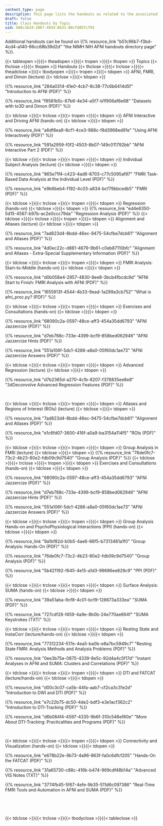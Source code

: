 ```yaml
---
content_type: page
description: This page lists the handouts as related to the associated training topics.
draft: false
title: Class Handouts by Topic
uid: b86c1b24-2067-4934-8b31-80cfd85fcf93
---
```

Additional handouts can be found on {{% resource_link "b51c96b7-f3bd-4cd4-a140-66cc68b39d2d" "the NIMH NIH AFNI handouts directory page" %}}.

{{< tableopen >}}{{< theadopen >}}{{< tropen >}}{{< thopen >}}
Topics
{{< thclose >}}{{< thopen >}}
Handouts
{{< thclose >}}{{< trclose >}}{{< theadclose >}}{{< tbodyopen >}}{{< tropen >}}{{< tdopen >}}
AFNI, FMRI, and Dimon (lecture)
{{< tdclose >}}{{< tdopen >}}

{{% resource_link "284a0314-41e0-4cb7-8c38-77c6b6414d5f" "Introduction to AFNI (PDF)" %}}

{{% resource_link "f9581b5c-67b6-4e34-a5f7-b1f906af6e68" "Datasets with to3D and Dimon (PDF)" %}}

{{< tdclose >}}{{< trclose >}}{{< tropen >}}{{< tdopen >}}
AFNI Interactive and Driving AFNI (hands-on)
{{< tdclose >}}{{< tdopen >}}

{{% resource_link "a6df8ea9-8cf1-4ce3-988c-f8d3968ed91e" "Using AFNI Interactively (PDF)" %}}

{{% resource_link "591a2959-f0f2-4503-8b07-149c011792bb" "AFNI Interactive Part 2 (PDF)" %}}

{{< tdclose >}}{{< trclose >}}{{< tropen >}}{{< tdopen >}}
Individual Subject Analysis (lecture)
{{< tdclose >}}{{< tdopen >}}

{{% resource_link "865e71f4-c423-4ad6-8703-c77c5095af97" "FMRI Task-Based Data Analysis at the Individual Level (PDF)" %}}

{{% resource_link "e9b6beb4-f192-4c03-a834-bcf79bbcedb5" "FMRI (PDF)" %}}

{{< tdclose >}}{{< trclose >}}{{< tropen >}}{{< tdopen >}}
Regression (hands-on)
{{< tdclose >}}{{< tdopen >}}
{{% resource_link "ed4e6350-5d15-4567-b97b-ac2e0ccc79da" "Regression Analysis (PDF)" %}}
{{< tdclose >}}{{< trclose >}}{{< tropen >}}{{< tdopen >}}
Alignment and Atlases (lecture)
{{< tdclose >}}{{< tdopen >}}

{{% resource_link "7ad823d4-8bdd-46ec-9475-54cfbe7dcb61" "Alignment and Atlases (PDF)" %}}

{{% resource_link "4d0ec22c-d881-4679-9b61-c0eb87110bfc" "Alignment and Atlases - Extra-Special Supplementary Information (PDF)" %}} 

{{< tdclose >}}{{< trclose >}}{{< tropen >}}{{< tdopen >}}
FMRI Analysis: Start-to-Middle (hands-on)
{{< tdclose >}}{{< tdopen >}}

{{% resource_link "d0b058e4-2957-4830-8ee8-3bcb4fbcdc9d" "AFNI Start to Finish: FMRI Analysis with AFNI (PDF)" %}}

{{% resource_link "1655913f-4544-4b33-9ead-1a299a3cb752" "What is afni\_proc.py? (PDF)" %}}

{{< tdclose >}}{{< trclose >}}{{< tropen >}}{{< tdopen >}}
Exercises and Consultations (hands-on)
{{< tdclose >}}{{< tdopen >}}

{{% resource_link "68090c2a-0597-48ce-aff3-454a35dd6793" "AFNI Jazzercize (PDF)" %}}

{{% resource_link "d7eb768c-733e-4399-bcf9-858bed062946" "AFNI Jazzercize Hints (PDF)" %}}

{{% resource_link "551a106f-5dc1-4286-a8a0-05f60dc1ae73" "AFNI Jazzercize Answers (PDF)" %}}

{{< tdclose >}}{{< trclose >}}{{< tropen >}}{{< tdopen >}}
Advanced Regression (lecture)
{{< tdclose >}}{{< tdopen >}}

{{% resource_link "d7b2365d-a270-4c1b-8207-f378835ee8e8" "3dDeconvolve Advanced Regression Features (PDF)" %}}

 

{{< tdclose >}}{{< trclose >}}{{< tropen >}}{{< tdopen >}}
Atlases and Regions of Interest (ROIs) (lecture)
{{< tdclose >}}{{< tdopen >}}

{{% resource_link "7ad823d4-8bdd-46ec-9475-54cfbe7dcb61" "Alignment and Atlases (PDF)" %}}

{{% resource_link "e1c6fd07-3600-416f-a0a9-ba3154a114f5" "ROIs (PDF)" %}}

{{< tdclose >}}{{< trclose >}}{{< tropen >}}{{< tdopen >}}
Group Analysis in FMRI (lecture)
{{< tdclose >}}{{< tdopen >}}
{{% resource_link "76de0fc7-73c2-4b23-80e2-fdb09c9d7540" "Group Analysis (PDF)" %}}
{{< tdclose >}}{{< trclose >}}{{< tropen >}}{{< tdopen >}}
Exercises and Consultations (hands-on)
{{< tdclose >}}{{< tdopen >}}

{{% resource_link "68090c2a-0597-48ce-aff3-454a35dd6793" "AFNI Jazzercize (PDF)" %}}

{{% resource_link "d7eb768c-733e-4399-bcf9-858bed062946" "AFNI Jazzercize Hints (PDF)" %}}

{{% resource_link "551a106f-5dc1-4286-a8a0-05f60dc1ae73" "AFNI Jazzercize Answers (PDF)" %}}

{{< tdclose >}}{{< trclose >}}{{< tropen >}}{{< tdopen >}}
Group Analysis Hands-on and PsychoPhysiological Interactions (PPI) (hands-on)
{{< tdclose >}}{{< tdopen >}}

{{% resource_link "9a1bf82d-b0b5-4ae6-86f5-b7313481a1f0" "Group Analysis: Hands-On (PDF)" %}}

{{% resource_link "76de0fc7-73c2-4b23-80e2-fdb09c9d7540" "Group Analysis (PDF)" %}}

{{% resource_link "5b421192-f645-4e15-a1d3-99686ee829c9" "PPI (PDF)" %}}

{{< tdclose >}}{{< trclose >}}{{< tropen >}}{{< tdopen >}}
Surface Analysis: SUMA (hands-on)
{{< tdclose >}}{{< tdopen >}}

{{% resource_link "39a51aba-9cf8-4c01-bcf9-128673a333ea" "SUMA (PDF)" %}}

{{% resource_link "727cdf28-f459-4a9e-8b0b-24e770ae664f" "SUMA Keystrokes (TXT)" %}}

{{< tdclose >}}{{< trclose >}}{{< tropen >}}{{< tdopen >}}
Resting State and InstaCorr (lecture/hands-on)
{{< tdclose >}}{{< tdopen >}}

{{% resource_link "77312234-517e-4ea5-ba0b-e8a7bc5949c7" "Resting State FMRI: Analysis Methods and Analysis Problems (PDF)" %}}

{{% resource_link "0ee3b75e-0875-4339-8e5c-92d4a4c5f17d" "Instant Analyses in AFNI and SUMA: Clusters and Correlations (PDF)" %}}

{{< tdclose >}}{{< trclose >}}{{< tropen >}}{{< tdopen >}}
DTI and FATCAT (lecture/hands-on)
{{< tdclose >}}{{< tdopen >}}

{{% resource_link "d00c3c07-ca5b-44fa-aab7-cf2ca3c31e2d" "Introduction to DWI and DTI (PDF)" %}}

{{% resource_link "e7c22b75-dc50-4de2-bdf3-e3e1acf362c2" "Introduction to DTI-Tracking (PDF)" %}}

{{% resource_link "d6b084f4-4597-4335-9b6f-310c546ef60e" "More About DTI-Tracking: Practicalities and Programs (PDF)" %}}

 

{{< tdclose >}}{{< trclose >}}{{< tropen >}}{{< tdopen >}}
Connectivity and Visualization (hands-on)
{{< tdclose >}}{{< tdopen >}}

{{% resource_link "e678b22e-9b73-4a96-863f-fa0c6dfcf205" "Hands-On the FATCAT (PDF)" %}}

{{% resource_link "31a65730-c88c-416b-b474-969cdf48b14a" "Advanced VIS Notes (TXT)" %}}

{{% resource_link "3774fb45-5f67-4efe-9b35-511d6c097386" "Real-Time FMRI Tools and Automation in AFNI and SUMA (PDF)" %}}

 

 

{{< tdclose >}}{{< trclose >}}{{< tbodyclose >}}{{< tableclose >}}